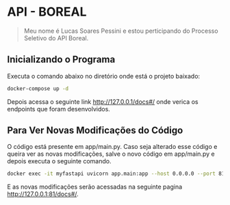 # API - BOREAL
> Meu nome é Lucas Soares Pessini e estou perticipando do Processo Seletivo do API Boreal.




## Inicializando o Programa

Executa o comando abaixo no diretório onde está o projeto baixado:

```sh
docker-compose up -d
```

Depois acessa o seguinte link http://127.0.0.1/docs#/ onde verica os endpoints que foram desenvolvidos.


## Para Ver Novas Modificações do Código

O código está presente em app/main.py. Caso seja alterado esse código e queira ver as novas modificações, salve o novo código em app/main.py e depois executa o seguinte comando.

```sh
docker exec -it myfastapi uvicorn app.main:app --host 0.0.0.0 --port 81 --reload
```
E as novas modificações serão acessadas na seguinte pagina http://127.0.0.1:81/docs#/.